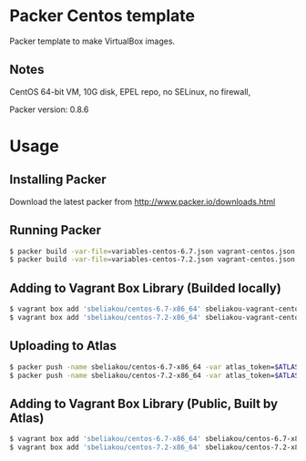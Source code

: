Packer Centos template
==============

Packer template to make VirtualBox images.

Notes
-----
CentOS 64-bit VM, 10G disk, EPEL repo, no SELinux, no firewall,

Packer version: 0.8.6

Usage
=====

Installing Packer
-----------------

Download the latest packer from http://www.packer.io/downloads.html


Running Packer
--------------

```bash
$ packer build -var-file=variables-centos-6.7.json vagrant-centos.json
$ packer build -var-file=variables-centos-7.2.json vagrant-centos.json 
```


Adding to Vagrant Box Library (Builded locally)
-----------------------------

```bash
$ vagrant box add 'sbeliakou/centos-6.7-x86_64' sbeliakou-vagrant-centos-6.7-x86_64.box
$ vagrant box add 'sbeliakou/centos-7.2-x86_64' sbeliakou-vagrant-centos-7.2-x86_64.box
```


Uploading to Atlas
------------------
```bash
$ packer push -name sbeliakou/centos-6.7-x86_64 -var atlas_token=$ATLAS_TOKEN -var-file=variables-centos-6.7.json atlas-vagrant-centos.json
$ packer push -name sbeliakou/centos-7.2-x86_64 -var atlas_token=$ATLAS_TOKEN -var-file=variables-centos-7.2.json atlas-vagrant-centos.json
```


Adding to Vagrant Box Library (Public, Built by Atlas)
-----------------------------

```bash
$ vagrant box add 'sbeliakou/centos-6.7-x86_64' sbeliakou/centos-6.7-x86_64
$ vagrant box add 'sbeliakou/centos-7.2-x86_64' sbeliakou/centos-7.2-x86_64
```
